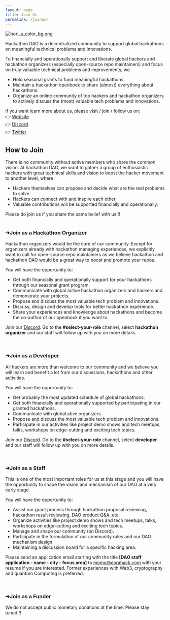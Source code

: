 ```yaml
---
layout: page
title: Join Us
permalink: /joinus/
---
```


![hori_a_color_bg.png](/Hackathon-Playbook/img/hori_a_color_bg.png)

Hackathon DAO is a decentralized community to support global hackathons on meaningful technical problems and innovations. 

To financially and operationally support and liberate global hackers and hackathon organizers (especially open-source repo maintainers) and focus on truly valuable technical problems and improvements, we 
- Hold seasonal grants to fund meaningful hackathons. 
- Maintain a hackathon openbook to share (almost) everything about hackathons.
- Organize an online community of top hackers and hackathon organizers to actively discuss the (most) valuable tech problems and innovations.

If you want learn more about us, please visit / join / follow us on:
<br> 👉 [Website][Website] 
<br> 👉 [Discord][Discord]
<br> 👉 [Twitter][Twitter] 

## How to Join
There is no community without active members who share the common vision. At hackathon DAO, we want to gather a group of enthusiastic hackers with great technical skills and vision to boost the hacker movement to another level, where
- Hackers themselves can propose and decide what are the real problems to solve.
- Hackers can connect with and inspire each other.
- Valuable contributions will be supported financially and operationally.

Please do join us if you share the same belief with us!!!
<br>
<br>

### **➔Join as a Hackathon Organizer**
Hackathon organizers would be the core of our community. Except for organizers already with hackathon managing experiences, we explicitly want to call for open-source repo maintainers as we believe hackathon and hackathon DAO would be a great way to boost and promote your repos.

You will have the opportunity to:
- Get both financially and operationally support for your hackathons through our seasonal grant program.
- Communicate with global active hackathon organizers and hackers and demonstrate your projects.
- Propose and discuss the most valuable tech problem and innovations. 
- Discuss, design and develop tools for better hackathon experience.
- Share your experiences and knowledge about hackathons and become the co-author of our openbook if you want to.

Join our [Discord][Discord]. Go to the **#select-your-role** channel, select **hackathon organizer** and our staff will follow up with you on more details. 

<br>

### **➔Join as a Developer**
All hackers are more than welcome to our community and we believe you will learn and benefit a lot from our discussions, hackathons and other activities. 

You will have the opportunity to:
- Get probably the most updated schedule of global hackathons.
- Get both financially and operationally supported by participating in our granted hackathons.
- Communicate with global ative organizers.
- Propose and discuss the most valuable tech problem and innovations. 
- Participate in our activities like project demo shows and tech meetups, talks, workshops on edge-cutting and exciting tech topics.

Join our [Discord][Discord]. Go to the **#select-your-role** channel, select **developer** and our staff will follow up with you on more details.

<br>

### **➔Join as a Staff**
This is one of the most important roles for us at this stage and you will have the opportunity to shape the vision and mechanism of our DAO at a very early stage. 

You will have the opportunity to:
- Assist our grant process through hackathon proposal reviewing, hackathon result reviewing, DAO product Q&A, etc.
- Organize activities like project demo shows and tech meetups, talks, workshops on edge-cutting and exciting tech topics.
- Manage and shape our community (on Discord).
- Participate in the formulation of our community rules and our DAO mechanism design.
- Maintaining a discussion board for a specific hacking area.

Please send an application email starting with the title **[DAO staff application - name - city - focus area]** to momo@dorahack.com with your resume if you are interested. Former experiences with Web3, cryptography and quantum Computing is preferred.

<br>

### **➔Join as a Funder**
We do not accept public monetary donations at the time. 
Please stay tuned!!!


[Website]: https://dorahacksglobal.github.io/Hackathon-Playbook/dao/
[Discord]: https://discord.gg/gVBYGfmwQv
[Twitter]: https://discord.gg/gVBYGfmwQv
